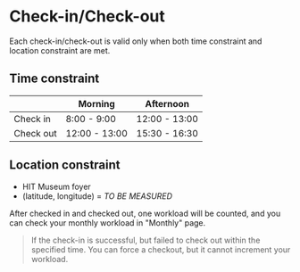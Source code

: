 # Check-in/Check-out

Each check-in/check-out is valid only when both time constraint and location constraint are met.

## Time constraint

||Morning|Afternoon|
|-|-|-|
|Check in|8:00 - 9:00|12:00 - 13:00|
|Check out|12:00 - 13:00|15:30 - 16:30|

## Location constraint

+ HIT Museum foyer
+ (latitude, longitude) = _TO BE MEASURED_

After checked in and checked out, one workload will be counted, and you can check your monthly workload in "Monthly" page.

> If the check-in is successful, but failed to check out within the specified time. You can force a checkout, but it cannot increment your workload.
